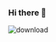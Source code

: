 ### Hi there 👋

![download](https://user-images.githubusercontent.com/68219368/132344854-50c1871f-c53f-4c1f-a984-34fa00f3bcbf.png)

<!--
**TVTTranVanTu/TVTTranVanTu** is a ✨ _special_ ✨ repository because its `README.md` (this file) appears on your GitHub profile.

Here are some ideas to get you started:

- 🔭 I’m currently working on ...
- 🌱 I’m currently learning ...
- 👯 I’m looking to collaborate on ...
- 🤔 I’m looking for help with ...
- 💬 Ask me about ...
- 📫 How to reach me: ...
- 😄 Pronouns: ...
- ⚡ Fun fact: ...
-->
